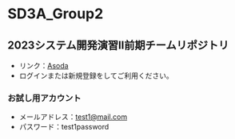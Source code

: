# SD3A_Group2
## 2023システム開発演習Ⅱ前期チームリポジトリ
- リンク：[Asoda](http://bold-obi-8187.littlestar.jp/Asoda/src/questiontimeline.php "Asoda Home")
- ログインまたは新規登録をしてご利用ください。
### お試し用アカウント
- メールアドレス：test1@mail.com
- パスワード：test1password
